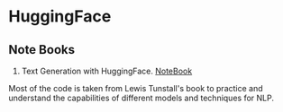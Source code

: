 # HuggingFace
## Note Books
1. Text Generation with HuggingFace. [NoteBook](https://github.com/abdulsam/HuggingFace/blob/main/HuggingFace_text_generation.ipynb)

Most of the code is taken from Lewis Tunstall's book to practice and understand the capabilities of different models and techniques for NLP.
